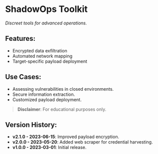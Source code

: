 # ShadowOps Toolkit
_Discreet tools for advanced operations._

## Features:
- Encrypted data exfiltration
- Automated network mapping
- Target-specific payload deployment

## Use Cases:
- Assessing vulnerabilities in closed environments.
- Secure information extraction.
- Customized payload deployment.

> **Disclaimer**: For educational purposes only.

## Version History:
- **v2.1.0 - 2023-06-15**: Improved payload encryption.
- **v2.0.0 - 2023-05-20**: Added web scraper for credential harvesting.
- **v1.0.0 - 2023-03-01**: Initial release.
